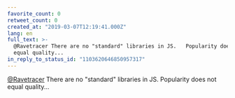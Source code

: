 ```yaml
---
favorite_count: 0
retweet_count: 0
created_at: "2019-03-07T12:19:41.000Z"
lang: en
full_text: >-
  @Ravetracer There are no "standard" libraries in JS.   Popularity does not
  equal quality...
in_reply_to_status_id: "1103620646850957317"
---
```


[@Ravetracer](https://twitter.com/Ravetracer) There are no "standard" libraries
in JS. Popularity does not equal quality...
